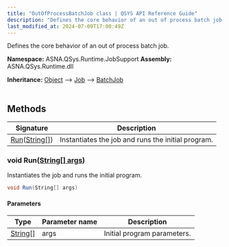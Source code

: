 ```yaml
---
title: "OutOfProcessBatchJob class | QSYS API Reference Guide"
description: "Defines the core behavior of an out of process batch job. "
last_modified_at: 2024-07-09T17:00:49Z
---
```


Defines the core behavior of an out of process batch job.

**Namespace:** ASNA.QSys.Runtime.JobSupport
**Assembly:** ASNA.QSys.Runtime.dll

**Inheritance:** [Object](https://docs.microsoft.com/en-us/dotnet/api/system.object) --> [Job](/reference/runtime/qsys-runtime-job-support/job.html) --> [BatchJob](/reference/runtime/qsys-runtime-job-support/batch-job.html)
<br>
<br>

## Methods

| Signature | Description |
| --- | --- |
| [Run](#void-runstring--args)([String\[\]](https://docs.microsoft.com/en-us/dotnet/api/system.string)) | Instantiates the job and runs the initial program.

### void Run([String\[\] args](https://docs.microsoft.com/en-us/dotnet/api/system.string))

Instantiates the job and runs the initial program.

```cs
void Run(String[] args)
```

#### Parameters

| Type | Parameter name | Description
| --- | --- | ---
| [String\[\]](https://docs.microsoft.com/en-us/dotnet/api/system.string) | args | Initial program parameters.
